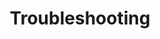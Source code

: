 ---
layout: default
title: Troubleshooting
nav_order: 5
permalink: /docs/troubleshooting/
has_children: false
--- 